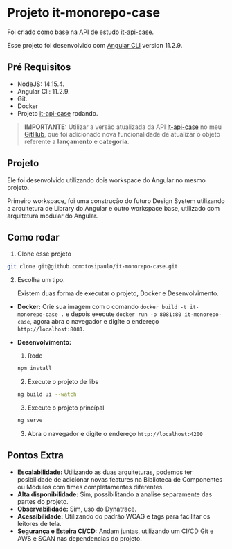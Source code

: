 # Projeto it-monorepo-case

Foi criado como base na API de estudo [it-api-case](https://github.com/adelbs/it-api-case). 

Esse projeto foi desenvolvido com [Angular CLI](https://github.com/angular/angular-cli) version 11.2.9.

## Pré Requisitos 

* NodeJS: 14.15.4.
* Angular Cli: 11.2.9.
* Git.
* Docker
* Projeto [it-api-case](https://github.com/adelbs/it-api-case) rodando.

> **IMPORTANTE:** Utilizar a versão atualizada da API [it-api-case](https://github.com/tosipaulo/it-api-case) no meu [GitHub](https://github.com/tosipaulo/it-api-case), que foi adicionado nova funcionalidade de atualizar o objeto referente a **lançamento** e **categoria**.

## Projeto
Ele foi desenvolvido utilizando dois workspace do Angular no mesmo projeto. 

Primeiro workspace, foi uma construção do futuro Design System utilizando a arquitetura de Library do Angular e outro workspace base, utilizado com arquitetura modular do Angular.


## Como rodar
1. Clone esse projeto 
```bash
git clone git@github.com:tosipaulo/it-monorepo-case.git
```
2. Escolha um tipo.

    Existem duas forma de executar o projeto, Docker e Desenvolvimento.

* **Docker:** Crie sua imagem com o comando `docker build -t it-monorepo-case .` e depois execute `docker run -p 8081:80 it-monorepo-case`, agora abra o navegador e digíte o endereço `http://localhost:8081`.

* **Desenvolvimento:** 

    1. Rode 
    ```bash
    npm install
    ```

    2. Execute o projeto de libs 
    ```bash
    ng build ui --watch
    ```

    3. Execute o projeto princípal 
    ```bash
    ng serve
    ```
    3. Abra o navegador e digíte o endereço `http://localhost:4200
    `
## Pontos Extra
* **Escalabilidade:** Utilizando as duas arquiteturas, podemos ter posibilidade de adicionar novas features na Biblioteca de Componentes ou Modulos com times completamentes diferentes.
* **Alta disponibilidade:** Sim, possibilitando a analise separamente das partes do projeto. 
* **Observabilidade:** Sim, uso do Dynatrace.  
* **Acessibilidade:** Utilizando do padrão WCAG e tags para facilitar os leitores de tela.
* **Segurança e Esteira CI/CD:** Andam juntas, utilizando um CI/CD Git e AWS e SCAN nas dependencias do projeto.
